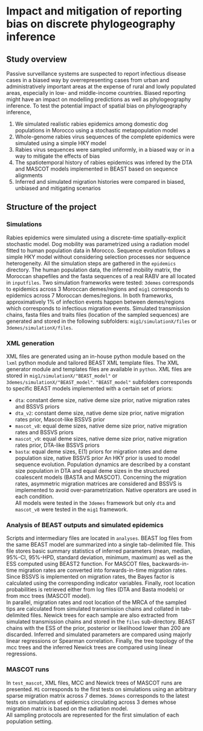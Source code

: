 # Impact and mitigation of reporting bias on discrete phylogeography inference 

## Study overview 
Passive surveillance systems are suspected to report infectious disease cases in a biased way by overrepresenting cases from urban and administratively important areas at the expense of rural and lowly populated areas, especially in low- and middle-income countries. Biased reporting might have an impact on modelling predictions as well as phylogeography inference. To test the potential impact of spatial bias on phylogeography inference, 
1. We simulated realistic rabies epidemics among domestic dog populations in Morocco using a stochastic metapopulation model
2. Whole-genome rabies virus sequences of the complete epidemics were simulated using a simple HKY model
3. Rabies virus sequences were sampled uniformly, in a biased way or in a way to mitigate the effects of bias    
4. The spatiotemporal history of rabies epidemics was infered by the DTA and MASCOT models implemented in BEAST based on sequence alignments
5. Inferred and simulated migration histories were compared in biased, unbiased and mitigating scenarios

## Structure of the project
### Simulations
Rabies epidemics were simulated using a discrete-time spatially-explicit stochastic model. Dog mobility was parametrized using a radiation model fitted to human population data in Morocco. Sequence evolution follows a simple HKY model without considering selection processes nor sequence heterogeneity.
All the simulation steps are gathered in the `epidemics` directory. The human population data, the inferred mobility matrix, the Moroccan shapefiles and the fasta sequences of a real RABV are all located in `inputfiles`.
Two simulation frameworks were tested: `3demes` corresponds to epidemics across 3 Moroccan demes/regions and `mig1` corresponds to epidemics across 7 Moroccan demes/regions. In both frameworks, approximatively 1% of infection events happen between demes/regions which corresponds to infectious migration events. 
Simulated transmission chains, fasta files and traits files (location of the sampled sequences) are generated and stored in the following subfolders: `mig1/simulationX/files` or `3demes/simulationX/files`.

### XML generation
XML files are generated using an in-house python module based on the `lxml` python module and tailored BEAST XML template files. The XML generator module and templates files are available in `python`.
XML files are stored in `mig1/simulationX/"BEAST_model"` or `3demes/simulationX/"BEAST_model"`. `"BEAST_model"` subfolders corresponds to specific BEAST models implemented with a certain set of priors:
- `dta`: constant deme size, native deme size prior, native migration rates and BSSVS priors 
- `dta_v2`: constant deme size, native deme size prior, native migration rates prior, Mascot-like BSSVS prior
- `mascot_v8`: equal deme sizes, native deme size prior, native migration rates and BSSVS priors
- `mascot_v9`: equal deme sizes, native deme size prior, native migration rates prior, DTA-like BSSVS priors
- `basta`: equal deme sizes, E(1) priors for migration rates and deme population size, native BSSVS prior
An HKY prior is used to model sequence evolution. Population dynamics are described by a constant size population in DTA and equal deme sizes in the structured coalescent models (BASTA and MASCOT). Concerning the migration rates, asymmetric migration matrices are considered and BSSVS is implemented to avoid over-parametrization. Native operators are used in each condition.    
All models were tested in the `3demes` framework but only `dta` and `mascot_v8` were tested in the `mig1` framework.

### Analysis of BEAST outputs and simulated epidemics
Scripts and intermediary files are located in `analyses`.
BEAST log files from the same BEAST model are summarized into a single tab-delimited file. This file stores basic summary statistics of inferred parameters (mean, median, 95%-CI, 95%-HPD, standard deviation, minimum, maximum) as well as the ESS computed using BEAST2 function. For MASCOT files, backwards-in-time migration rates are converted into forwards-in-time migration rates. Since BSSVS is implemented on migration rates, the Bayes factor is calculated using the corresponding indicator variables. Finally, root location probabilities is retrieved either from log files (DTA and Basta models) or from mcc trees (MASCOT model).  
In parallel, migration rates and root location of the MRCA of the sampled tips are calculated from simulated transmission chains and collated in tab-delimited files. Newick trees for each sample are also extracted from simulated transmission chains and stored in the `files` sub-directory.
BEAST chains with the ESS of the prior, posterior or likelihood lower than 200 are discarded.
Inferred and simulated parameters are compared using majorly linear regressions or Spearman correlation.
Finally, the tree topology of the mcc trees and the inferred Newick trees are compared using linear regressions.

### MASCOT runs
In `test_mascot`, XML files, MCC and Newick trees of MASCOT runs are presented. `M1` corresponds to the first tests on simulations using an arbitrary sparse migration matrix across 7 demes. `3demes` corresponds to the latest tests on simulations of epidemics circulating across 3 demes whose migration matrix is based on the radiation model.   
All sampling protocols are represented for the first simulation of each population setting.
